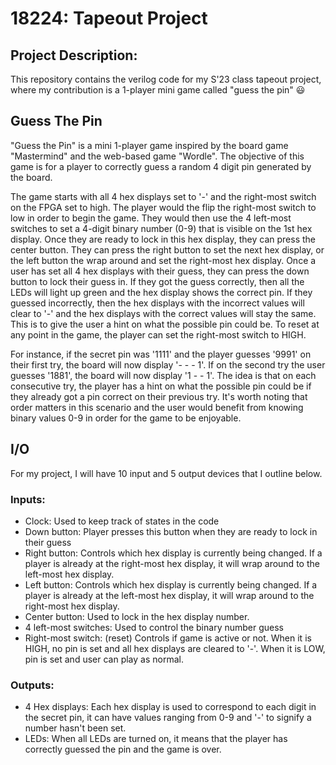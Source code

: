 # 18224: Tapeout Project 

## Project Description:
This repository contains the verilog code for my S'23 class tapeout project, where my contribution is a 1-player mini game called "guess the pin" :smiley: 

## Guess The Pin 
"Guess the Pin" is a mini 1-player game inspired by the board game "Mastermind" and the web-based game "Wordle". 
The objective of this game is for a player to correctly guess a random 4 digit pin generated by the board. 

The game starts with all 4 hex displays set to '-' and the right-most switch on the FPGA set to high. 
The player would the flip the right-most switch to low in order to begin the game. 
They would then use the 4 left-most switches to set a 4-digit binary number (0-9) that is visible on the 1st hex display. Once they are ready to lock
in this hex display, they can press the center button. 
They can press the right button to set the next hex display, or the left button the wrap around and set the right-most hex display. 
Once a user has set all 4 hex displays with their guess, they can press the down button to lock their guess in. 
If they got the guess correctly, then all the LEDs will light up green and the hex display shows the correct pin. 
If they guessed incorrectly, then the hex displays with the incorrect values will clear to '-' and the hex displays with the correct values will stay the same. 
This is to give the user a hint on what the possible pin could be. To reset at any point in the game, the player can set the right-most switch to HIGH. 

For instance, if the secret pin was '1111' and the player guesses '9991' on their first try, the board will now display '- - - 1'. 
If on the second try the user guesses '1881', the board will now display '1 - - 1'. The idea is that on each consecutive try, the player has a hint on 
what the possible pin could be if they already got a pin correct on their previous try. It's worth noting that order matters in this 
scenario and the user would benefit from knowing binary values 0-9 in order for the game to be enjoyable.  

## I/O
For my project, I will have 10 input and 5 output devices that I outline below. 
### Inputs: 
- Clock: Used to keep track of states in the code
- Down button: Player presses this button when they are ready to lock in their guess  
- Right button: Controls which hex display is currently being changed. If a player is already at the right-most hex display, 
it will wrap around to the left-most hex display.  
- Left button: Controls which hex display is currently being changed. If a player is already at the left-most hex display, 
it will wrap around to the right-most hex display.  
- Center button: Used to lock in the hex display number. 
- 4 left-most switches: Used to control the binary number guess
- Right-most switch: (reset) Controls if game is active or not. When it is HIGH, no pin is set and all hex displays are cleared to '-'. When it is LOW, pin is set and user can play as normal.

### Outputs: 
- 4 Hex displays:  Each hex display is used to correspond to each digit in the secret pin, it can have values ranging from 0-9 and '-' to signify a number hasn't been set. 
- LEDs: When all LEDs are turned on, it means that the player has correctly guessed the pin and the game is over.


